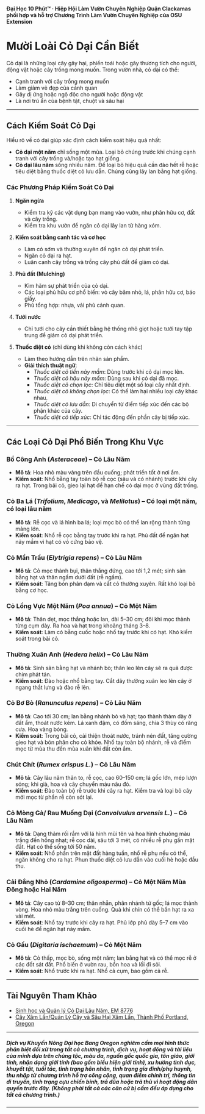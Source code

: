 #### Đại Học 10 Phút™ · Hiệp Hội Làm Vườn Chuyên Nghiệp Quận Clackamas phối hợp và hỗ trợ Chương Trình Làm Vườn Chuyên Nghiệp của OSU Extension

# Mười Loài Cỏ Dại Cần Biết

Cỏ dại là những loại cây gây hại, phiền toái hoặc gây thương tích cho người, động vật hoặc cây trồng mong muốn. Trong vườn nhà, cỏ dại có thể:
- Cạnh tranh với cây trồng mong muốn
- Làm giảm vẻ đẹp của cảnh quan
- Gây dị ứng hoặc ngộ độc cho người hoặc động vật
- Là nơi trú ẩn của bệnh tật, chuột và sâu hại

---

## Cách Kiểm Soát Cỏ Dại

Hiểu rõ về cỏ dại giúp xác định cách kiểm soát hiệu quả nhất:
- **Cỏ dại một năm** chỉ sống một mùa. Loại bỏ chúng trước khi chúng cạnh tranh với cây trồng và/hoặc tạo hạt giống.
- **Cỏ dại lâu năm** sống nhiều năm. Để loại bỏ hiệu quả cần đào hết rễ hoặc tiêu diệt bằng thuốc diệt cỏ lưu dẫn. Chúng cũng lây lan bằng hạt giống.

### Các Phương Pháp Kiểm Soát Cỏ Dại

1. **Ngăn ngừa**
   - Kiểm tra kỹ các vật dụng bạn mang vào vườn, như phân hữu cơ, đất và cây trồng.
   - Kiểm tra khu vườn để ngăn cỏ dại lây lan từ hàng xóm.

2. **Kiểm soát bằng canh tác và cơ học**
   - Làm cỏ sớm và thường xuyên để ngăn cỏ dại phát triển.
   - Ngăn cỏ dại ra hạt.
   - Luân canh cây trồng và trồng cây phủ đất để giảm cỏ dại.

3. **Phủ đất (Mulching)**
   - Kìm hãm sự phát triển của cỏ dại.
   - Các loại phủ hữu cơ phổ biến: vỏ cây băm nhỏ, lá, phân hữu cơ, báo giấy.
   - Phủ tổng hợp: nhựa, vải phủ cảnh quan.

4. **Tưới nước**
   - Chỉ tưới cho cây cần thiết bằng hệ thống nhỏ giọt hoặc tưới tay tập trung để giảm cỏ dại phát triển.

5. **Thuốc diệt cỏ** (chỉ dùng khi không còn cách khác)
   - Làm theo hướng dẫn trên nhãn sản phẩm.
   - **Giải thích thuật ngữ**:
     - *Thuốc diệt cỏ tiền nảy mầm*: Dùng trước khi cỏ dại mọc lên.
     - *Thuốc diệt cỏ hậu nảy mầm*: Dùng sau khi cỏ dại đã mọc.
     - *Thuốc diệt cỏ chọn lọc*: Chỉ tiêu diệt một số loại cây nhất định.
     - *Thuốc diệt cỏ không chọn lọc*: Có thể làm hại nhiều loại cây khác nhau.
     - *Thuốc diệt cỏ lưu dẫn*: Di chuyển từ điểm tiếp xúc đến các bộ phận khác của cây.
     - *Thuốc diệt cỏ tiếp xúc*: Chỉ tác động đến phần cây bị tiếp xúc.

---

## Các Loại Cỏ Dại Phổ Biến Trong Khu Vực

### Bồ Công Anh (*Asteraceae*) – Cỏ Lâu Năm
- **Mô tả**: Hoa nhỏ màu vàng trên đầu cuống; phát triển tốt ở nơi ẩm.
- **Kiểm soát**: Nhổ bằng tay toàn bộ rễ cọc (sâu và có nhánh) trước khi cây ra hạt. Trong bãi cỏ, gieo lại hạt để hạn chế cỏ dại mọc ở vùng đất trống.

### Cỏ Ba Lá (*Trifolium*, *Medicago*, và *Melilotus*) – Có loại một năm, có loại lâu năm
- **Mô tả**: Rễ cọc và lá hình ba lá; loại mọc bò có thể lan rộng thành từng mảng lớn.
- **Kiểm soát**: Nhổ rễ cọc bằng tay trước khi ra hạt. Phủ đất để ngăn hạt nảy mầm vì hạt có vỏ cứng bảo vệ.

### Cỏ Mần Trầu (*Elytrigia repens*) – Cỏ Lâu Năm
- **Mô tả**: Cỏ mọc thành bụi, thân thẳng đứng, cao tới 1,2 mét; sinh sản bằng hạt và thân ngầm dưới đất (rễ ngầm).
- **Kiểm soát**: Tăng bón phân đạm và cắt cỏ thường xuyên. Rất khó loại bỏ bằng cơ học.

### Cỏ Lồng Vực Một Năm (*Poa annua*) – Cỏ Một Năm
- **Mô tả**: Thân dẹt, mọc thẳng hoặc lan, dài 5–30 cm; đôi khi mọc thành từng cụm dày. Ra hoa và hạt trong khoảng tháng 3–8.
- **Kiểm soát**: Làm cỏ bằng cuốc hoặc nhổ tay trước khi có hạt. Khó kiểm soát trong bãi cỏ.

### Thường Xuân Anh (*Hedera helix*) – Cỏ Lâu Năm
- **Mô tả**: Sinh sản bằng hạt và nhánh bò; thân leo lên cây sẽ ra quả được chim phát tán.
- **Kiểm soát**: Đào hoặc nhổ bằng tay. Cắt dây thường xuân leo lên cây ở ngang thắt lưng và đào rễ lên.

### Cỏ Bơ Bò (*Ranunculus repens*) – Cỏ Lâu Năm
- **Mô tả**: Cao tới 30 cm; lan bằng nhánh bò và hạt; tạo thành thảm dày ở đất ẩm, thoát nước kém. Lá xanh đậm, có đốm sáng, chia 3 thùy có răng cưa. Hoa vàng bóng.
- **Kiểm soát**: Trong bãi cỏ, cải thiện thoát nước, tránh nén đất, tăng cường gieo hạt và bón phân cho cỏ khỏe. Nhổ tay toàn bộ nhánh, rễ và điểm mọc từ mùa thu đến mùa xuân khi đất còn ẩm.

### Chút Chít (*Rumex crispus L.*) – Cỏ Lâu Năm
- **Mô tả**: Cây lâu năm thân to, rễ cọc, cao 60–150 cm; lá gốc lớn, mép lượn sóng; khi già, hoa và cây chuyển màu nâu đỏ.
- **Kiểm soát**: Đào toàn bộ rễ trước khi cây ra hạt. Kiểm tra và loại bỏ cây mới mọc từ phần rễ còn sót lại.

### Cỏ Mòng Gà/ Rau Muống Dại (*Convolvulus arvensis L.*) – Cỏ Lâu Năm
- **Mô tả**: Dạng thảm rối rắm với lá hình mũi tên và hoa hình chuông màu trắng đến hồng nhạt; rễ cọc dài, sâu tới 3 mét, có nhiều rễ phụ gần mặt đất. Hạt có thể sống tới 50 năm.
- **Kiểm soát**: Nhổ phần trên mặt đất hàng tuần, nhổ rễ phụ nếu có thể, ngăn không cho ra hạt. Phun thuốc diệt cỏ lưu dẫn vào cuối hè hoặc đầu thu.

### Cải Đắng Nhỏ (*Cardamine oligosperma*) – Cỏ Một Năm Mùa Đông hoặc Hai Năm
- **Mô tả**: Cây cao từ 8–30 cm; thân nhẵn, phân nhánh từ gốc; lá mọc thành vòng. Hoa nhỏ màu trắng trên cuống. Quả khi chín có thể bắn hạt ra xa vài mét.
- **Kiểm soát**: Nhổ tay trước khi cây ra hạt. Phủ lớp phủ dày 5–7 cm vào cuối hè để ngăn hạt nảy mầm.

### Cỏ Gấu (*Digitaria ischaemum*) – Cỏ Một Năm
- **Mô tả**: Cỏ thấp, mọc bò, sống một năm; lan bằng hạt và có thể mọc rễ ở các đốt sát đất. Phổ biến ở vườn rau, bồn hoa và lối đi sỏi.
- **Kiểm soát**: Nhổ trước khi ra hạt. Nhổ cả cụm, bao gồm cả rễ.

---

## Tài Nguyên Tham Khảo

- [Sinh học và Quản lý Cỏ Dại Lâu Năm, EM 8776](https://catalog.extension.oregonstate.edu)
- [Cây Xâm Lấn/Quản Lý Cây và Sâu Hại Xâm Lấn, Thành Phố Portland, Oregon](https://www.portlandoregon.gov)

---

##### Dịch vụ Khuyến Nông Đại học Bang Oregon nghiêm cấm mọi hình thức phân biệt đối xử trong tất cả chương trình, dịch vụ, hoạt động và tài liệu của mình dựa trên chủng tộc, màu da, nguồn gốc quốc gia, tôn giáo, giới tính, nhận dạng giới tính (bao gồm biểu hiện giới tính), xu hướng tình dục, khuyết tật, tuổi tác, tình trạng hôn nhân, tình trạng gia đình/phụ huynh, thu nhập từ chương trình hỗ trợ công cộng, quan điểm chính trị, thông tin di truyền, tình trạng cựu chiến binh, trả đũa hoặc trả thù vì hoạt động dân quyền trước đây. (Không phải tất cả các căn cứ bị cấm đều áp dụng cho tất cả chương trình.)
---